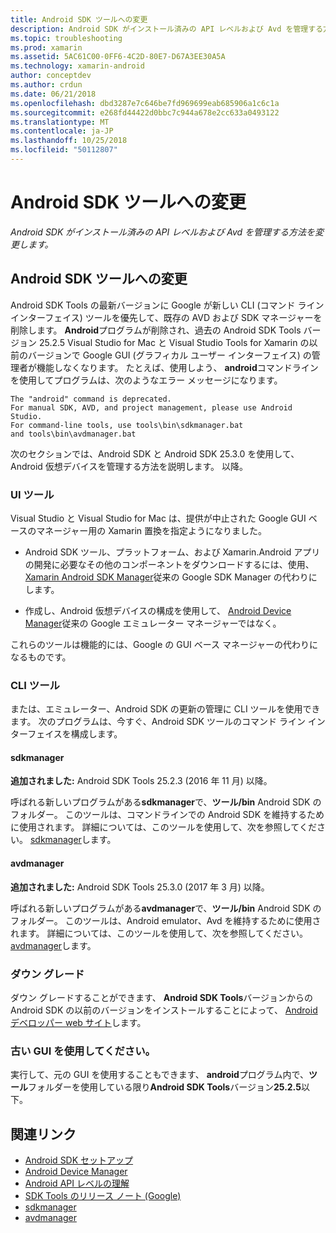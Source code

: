 ```yaml
---
title: Android SDK ツールへの変更
description: Android SDK がインストール済みの API レベルおよび Avd を管理する方法を変更します。
ms.topic: troubleshooting
ms.prod: xamarin
ms.assetid: 5AC61C00-0FF6-4C2D-80E7-D67A3EE30A5A
ms.technology: xamarin-android
author: conceptdev
ms.author: crdun
ms.date: 06/21/2018
ms.openlocfilehash: dbd3287e7c646be7fd969699eab685906a1c6c1a
ms.sourcegitcommit: e268fd44422d0bbc7c944a678e2cc633a0493122
ms.translationtype: MT
ms.contentlocale: ja-JP
ms.lasthandoff: 10/25/2018
ms.locfileid: "50112807"
---
```

# <a name="changes-to-the-android-sdk-tooling"></a>Android SDK ツールへの変更

_Android SDK がインストール済みの API レベルおよび Avd を管理する方法を変更します。_

## <a name="changes-to-android-sdk-tooling"></a>Android SDK ツールへの変更

Android SDK Tools の最新バージョンに Google が新しい CLI (コマンド ライン インターフェイス) ツールを優先して、既存の AVD および SDK マネージャーを削除します。 **Android**プログラムが削除され、過去の Android SDK Tools バージョン 25.2.5 Visual Studio for Mac と Visual Studio Tools for Xamarin の以前のバージョンで Google GUI (グラフィカル ユーザー インターフェイス) の管理者が機能しなくなります。 たとえば、使用しよう、 **android**コマンドラインを使用してプログラムは、次のようなエラー メッセージになります。

```shell
The "android" command is deprecated.
For manual SDK, AVD, and project management, please use Android Studio.
For command-line tools, use tools\bin\sdkmanager.bat
and tools\bin\avdmanager.bat
```

次のセクションでは、Android SDK と Android SDK 25.3.0 を使用して、Android 仮想デバイスを管理する方法を説明します。 以降。

### <a name="ui-tools"></a>UI ツール

Visual Studio と Visual Studio for Mac は、提供が中止された Google GUI ベースのマネージャー用の Xamarin 置換を指定ようになりました。

-   Android SDK ツール、プラットフォーム、および Xamarin.Android アプリの開発に必要なその他のコンポーネントをダウンロードするには、使用、 [Xamarin Android SDK Manager](~/android/get-started/installation/android-sdk.md)従来の Google SDK Manager の代わりにします。

-   作成し、Android 仮想デバイスの構成を使用して、 [Android Device Manager](~/android/get-started/installation/android-emulator/device-manager.md)従来の Google エミュレーター マネージャーではなく。

これらのツールは機能的には、Google の GUI ベース マネージャーの代わりになるものです。

### <a name="cli-tools"></a>CLI ツール

または、エミュレーター、Android SDK の更新の管理に CLI ツールを使用できます。 次のプログラムは、今すぐ、Android SDK ツールのコマンド ライン インターフェイスを構成します。

#### <a name="sdkmanager"></a>sdkmanager

**追加されました:** Android SDK Tools 25.2.3 (2016 年 11 月) 以降。

呼ばれる新しいプログラムがある**sdkmanager**で、**ツール/bin** Android SDK のフォルダー。 このツールは、コマンドラインでの Android SDK を維持するために使用されます。 詳細については、このツールを使用して、次を参照してください。 [sdkmanager](https://developer.android.com/studio/command-line/sdkmanager.html)します。

#### <a name="avdmanager"></a>avdmanager

**追加されました:** Android SDK Tools 25.3.0 (2017 年 3 月) 以降。

呼ばれる新しいプログラムがある**avdmanager**で、**ツール/bin** Android SDK のフォルダー。 このツールは、Android emulator、Avd を維持するために使用されます。 詳細については、このツールを使用して、次を参照してください。 [avdmanager](https://developer.android.com/studio/command-line/avdmanager.html)します。

### <a name="downgrading"></a>ダウン グレード

ダウン グレードすることができます、 **Android SDK Tools**バージョンからの Android SDK の以前のバージョンをインストールすることによって、 [Android デベロッパー web サイト](https://developer.android.com/studio/index.html)します。

### <a name="using-the-old-gui"></a>古い GUI を使用してください。

実行して、元の GUI を使用することもできます、 **android**プログラム内で、**ツール**フォルダーを使用している限り**Android SDK Tools**バージョン**25.2.5**以下。


## <a name="related-links"></a>関連リンク

- [Android SDK セットアップ](~/android/get-started/installation/android-sdk.md)
- [Android Device Manager](~/android/get-started/installation/android-emulator/device-manager.md)
- [Android API レベルの理解](~/android/app-fundamentals/android-api-levels.md)
- [SDK Tools のリリース ノート (Google)](https://developer.android.com/studio/releases/sdk-tools.html)
- [sdkmanager](https://developer.android.com/studio/command-line/sdkmanager.html)
- [avdmanager](https://developer.android.com/studio/command-line/avdmanager.html)
